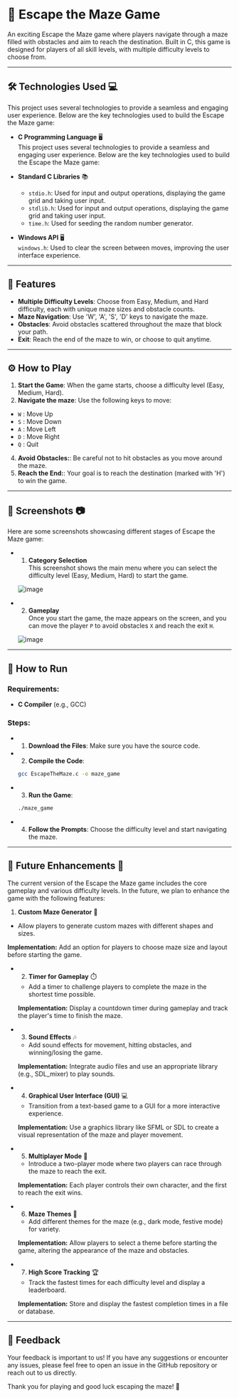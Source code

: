 # 🧩 Escape the Maze Game

An exciting Escape the Maze game where players navigate through a maze filled with obstacles and aim to reach the destination. Built in C, this game is designed for players of all skill levels, with multiple difficulty levels to choose from.

---

## 🛠️ **Technologies Used** 💻

This project uses several technologies to provide a seamless and engaging user experience. Below are the key technologies used to build the Escape the Maze game:

- **C Programming Language** 🖥️  
  This project uses several technologies to provide a seamless and engaging user experience. Below are the key technologies used to build the Escape the Maze game:

- **Standard C Libraries** 📚  
  - `stdio.h`: Used for input and output operations, displaying the game grid and taking user input.
  - `stdlib.h`: Used for input and output operations, displaying the game grid and taking user input.
  - `time.h`: Used for seeding the random number generator.

- **Windows API** 🖥️  
  `windows.h`: Used to clear the screen between moves, improving the user interface experience.

---

## 🔧 Features
- **Multiple Difficulty Levels**: Choose from Easy, Medium, and Hard difficulty, each with unique maze sizes and obstacle counts. 
- **Maze Navigation**: Use 'W', 'A', 'S', 'D' keys to navigate the maze. 
- **Obstacles**: Avoid obstacles scattered throughout the maze that block your path. 
- **Exit**: Reach the end of the maze to win, or choose to quit anytime.

---

## ⚙️ How to Play
1. **Start the Game**: When the game starts, choose a difficulty level (Easy, Medium, Hard).
2. **Navigate the maze**: Use the following keys to move:
  - `W` : Move Up
  - `S` : Move Down
  - `A` : Move Left
  - `D` : Move Right
  - `Q` : Quit
4. **Avoid Obstacles:**: Be careful not to hit obstacles as you move around the maze.
5. **Reach the End:**: Your goal is to reach the destination (marked with 'H') to win the game.

---

## 📸 **Screenshots** 📷

Here are some screenshots showcasing different stages of Escape the Maze game:

 - 1. **Category Selection**  
   This screenshot shows the main menu where you can select the difficulty level (Easy, Medium, Hard) to start the game.

    ![image](https://github.com/user-attachments/assets/65e99faf-a8f6-4c6d-b432-6cbc5485d255) 

 - 2. **Gameplay**  
   Once you start the game, the maze appears on the screen, and you can move the player `P` to avoid obstacles `X` and reach the exit `H`.

    ![image](https://github.com/user-attachments/assets/5fb53cd7-044d-4095-83da-9d8013bd6c85)

---

## 🚀 How to Run
### Requirements:
- **C Compiler** (e.g., GCC)
  
### Steps:
- 1. **Download the Files**: Make sure you have the source code.
    
- 2. **Compile the Code**:
   ```bash
   gcc EscapeTheMaze.c -o maze_game
   
- 3. **Run the Game**:
   ````bash
   ./maze_game

- 4. **Follow the Prompts**: Choose the difficulty level and start navigating the maze.

---

## 🧩 **Future Enhancements** 🔮

The current version of the Escape the Maze game includes the core gameplay and various difficulty levels. In the future, we plan to enhance the game with the following features:

 1. **Custom Maze Generator** 🔄
   - Allow players to generate custom mazes with different shapes and sizes.
   
   **Implementation:** Add an option for players to choose maze size and layout before starting the game.

- 2. **Timer for Gameplay** ⏱️
   - Add a timer to challenge players to complete the maze in the shortest time possible.

   **Implementation:** Display a countdown timer during gameplay and track the player's time to finish the maze.

- 3. **Sound Effects** 🎶
   - Add sound effects for movement, hitting obstacles, and winning/losing the game.

   **Implementation:**  Integrate audio files and use an appropriate library (e.g., SDL_mixer) to play sounds.

- 4. **Graphical User Interface (GUI)** 💻
   - Transition from a text-based game to a GUI for a more interactive experience.

   **Implementation:** Use a graphics library like SFML or SDL to create a visual representation of the maze and player movement.

- 5. **Multiplayer Mode** 👫
   - Introduce a two-player mode where two players can race through the maze to reach the exit.

   **Implementation:**  Each player controls their own character, and the first to reach the exit wins.

- 6. **Maze Themes** 🌈
   - Add different themes for the maze (e.g., dark mode, festive mode) for variety.

   **Implementation:** Allow players to select a theme before starting the game, altering the appearance of the maze and obstacles.

- 7. **High Score Tracking** 🏆
   - Track the fastest times for each difficulty level and display a leaderboard.

   **Implementation:** Store and display the fastest completion times in a file or database.

---

## 💬 Feedback

Your feedback is important to us! If you have any suggestions or encounter any issues, please feel free to open an issue in the GitHub repository or reach out to us directly.

Thank you for playing and good luck escaping the maze! 🎉

